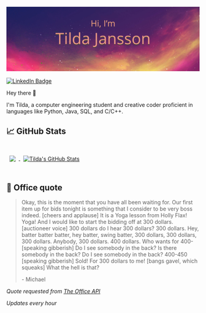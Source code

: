 ![Tilda's GitHub Banner](./assets/GitHubHeader.png)

[![LinkedIn Badge](https://img.shields.io/badge/LinkedIn-Profile-informational?style=flat&logo=linkedin&logoColor=white&color=0D76A8)](https://www.linkedin.com/in/tilda-jansson/)

Hey there 👋

I'm Tilda, a computer engineering student and creative coder proficient in languages like Python, Java, SQL, and C/C++.


## &#x1f4c8; GitHub Stats

<br>

<a href="https://github.com/Tilda-Jansson">
  <img align="center" style="margin:0.5rem" src="https://github-readme-stats.vercel.app/api/top-langs/?username=Tilda-Jansson&hide=html,css&title_color=ffffff&text_color=c9cacc&icon_color=4AB197&bg_color=1A2B34" />
</a>

<a href="https://github.com/Tilda-Jansson">
  <img align="center" style="margin:0.5rem" src="https://github-readme-stats.vercel.app/api?username=Tilda-Jansson&show_icons=true&line_height=27&count_private=true&title_color=ffffff&text_color=c9cacc&icon_color=4AB097&bg_color=1A2B34" alt="Tilda's GitHub Stats" />
</a>

<br>
<br>

## 📣 Office quote

> Okay, this is the moment that you have all been waiting for. Our first item up for bids tonight is something that I consider to be very boss indeed. [cheers and applause] It is a Yoga lesson from Holly Flax! Yoga! And I would like to start the bidding off at 300 dollars. [auctioneer voice] 300 dollars do I hear 300 dollars? 300 dollars. Hey, batter batter batter, hey batter, swing batter, 300 dollars, 300 dollars, 300 dollars. Anybody, 300 dollars. 400 dollars. Who wants for 400-[speaking gibberish] Do I see somebody in the back? Is there somebody in the back? Do I see somebody in the back? 400-450 [speaking gibberish] Sold! For 300 dollars to me! [bangs gavel, which squeaks] What the hell is that?
>
> <p>- Michael</p>

_Quote requested from [The Office API](https://the-office.fly.dev/)_

*Updates every hour*
<br>
